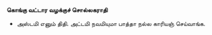 **கொங்கு வட்டார வழக்குச் சொல்லகராதி**
- அஸ்டமி எனும் திதி. அட்டமி நவமியுமா பாத்தா நல்ல காரியஞ் செய்வாங்க.

